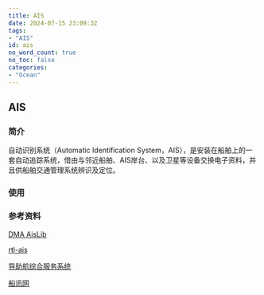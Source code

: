 ```yaml
---
title: AIS
date: 2024-07-15 23:09:32
tags:
- "AIS"
id: ais
no_word_count: true
no_toc: false
categories:
- "Ocean"
---
```


## AIS

### 简介

自动识别系统（Automatic Identification System，AIS），是安装在船舶上的一套自动追踪系统，借由与邻近船舶、AIS岸台、以及卫星等设备交换电子资料，并且供船舶交通管理系统辨识及定位。

### 使用



### 参考资料

[DMA AisLib](https://github.com/dma-ais/AisLib)

[rtl-ais](https://github.com/dgiardini/rtl-ais)

[导助航综合服务系统](https://ais.msa.gov.cn/)

[船讯网](https://www.shipxy.com/)
